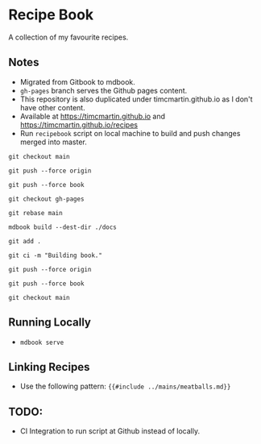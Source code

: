 # Recipe Book

A collection of my favourite recipes.

## Notes

* Migrated from Gitbook to mdbook.
* `gh-pages` branch serves the Github pages content.
* This repository is also duplicated under timcmartin.github.io as I don't have other content.
* Available at https://timcmartin.github.io and https://timcmartin.github.io/recipes
* Run `recipebook` script on local machine to build and push changes merged into master.

```
git checkout main

git push --force origin

git push --force book

git checkout gh-pages

git rebase main

mdbook build --dest-dir ./docs

git add .

git ci -m "Building book."

git push --force origin

git push --force book

git checkout main
```

## Running Locally

* `mdbook serve`

## Linking Recipes

* Use the following pattern: `{{#include ../mains/meatballs.md}}`

## TODO:

* CI Integration to run script at Github instead of locally.
